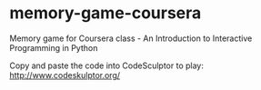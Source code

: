 # memory-game-coursera
Memory game for Coursera class - An Introduction to Interactive Programming in Python

Copy and paste the code into CodeSculptor to play:
http://www.codeskulptor.org/
